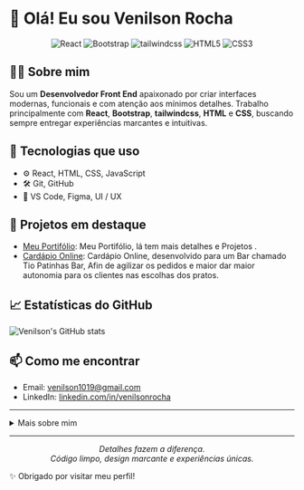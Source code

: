# 👋 Olá! Eu sou Venilson Rocha

<p align="center">
  <img src="https://img.shields.io/badge/Front%20End-React-blue?style=flat-square&logo=react" alt="React" />
  <img src="https://img.shields.io/badge/Bootstrap-563D7C?style=flat-square&logo=bootstrap&logoColor=white" alt="Bootstrap" />
  <img src="https://img.shields.io/badge/Twind-06B6D4?style=flat-square&logo=tailwindcss&logoColor=white" alt="tailwindcss" />
  <img src="https://img.shields.io/badge/HTML5-E34F26?style=flat-square&logo=html5&logoColor=white" alt="HTML5" />
  <img src="https://img.shields.io/badge/CSS3-1572B6?style=flat-square&logo=css3&logoColor=white" alt="CSS3" />
</p>


## 👨‍💻 Sobre mim
Sou um **Desenvolvedor Front End** apaixonado por criar interfaces modernas, funcionais e com atenção aos mínimos detalhes. Trabalho principalmente com **React**, **Bootstrap**, **tailwindcss**, **HTML** e **CSS**, buscando sempre entregar experiências marcantes e intuitivas.

## 🚀 Tecnologias que uso

- ⚙️ React, HTML, CSS, JavaScript
- 🛠️ Git, GitHub
- 🧰 VS Code, Figma, UI / UX

## 📌 Projetos em destaque
- [Meu Portifólio](https://venilsongomes.github.io/Portifolio/): Meu Portifólio, lá tem mais detalhes e Projetos .
- [Cardápio Online](https://venilsongomes.github.io/Cardapio/): Cardápio Online, desenvolvido para um Bar chamado Tio Patinhas Bar, Afin de agilizar os pedidos e maior dar maior autonomia para os clientes nas escolhas dos pratos.


## 📈 Estatísticas do GitHub
![Venilson's GitHub stats](https://github-readme-stats.vercel.app/api?username=venilsongomes&show_icons=true&theme=radical)

## 📫 Como me encontrar
- Email: venilson1019@gmail.com
- LinkedIn: [linkedin.com/in/venilsonrocha](https://www.linkedin.com/in/venilsongomes/)

---

<details>
  <summary>Mais sobre mim</summary>
  <ul>
    <li>Busco sempre aprender novas tecnologias e tendências de Front End.</li>
    <li>Valorizo o trabalho em equipe e a colaboração para alcançar resultados extraordinários.</li>
    <li>Se quiser trocar ideias sobre projetos, tecnologia ou viagens, me chame!</li>
  </ul>
</details>

---

<p align="center">
  <i>Detalhes fazem a diferença. <br>
  Código limpo, design marcante e experiências únicas.</i>
</p>

✨ Obrigado por visitar meu perfil!
